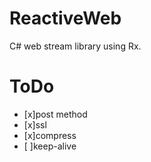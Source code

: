 # ReactiveWeb
C# web stream library using Rx.

# ToDo
* [x]post method
* [x]ssl
* [x]compress
* [ ]keep-alive

